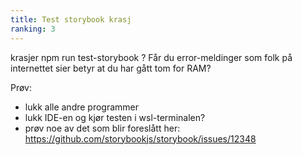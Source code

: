 ```yaml
---
title: Test storybook krasj
ranking: 3
---
```


krasjer npm run test-storybook ? Får du error-meldinger som folk på internettet sier betyr at du har gått tom for RAM?

Prøv:
- lukk alle andre programmer
- lukk IDE-en og kjør testen i wsl-terminalen?
- prøv noe av det som blir foreslått her: https://github.com/storybookjs/storybook/issues/12348
